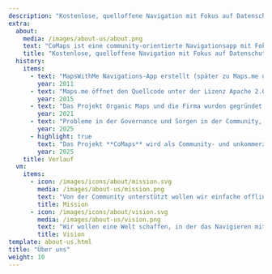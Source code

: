 ```yaml
---
description: "Kostenlose, quelloffene Navigation mit Fokus auf Datenschutz -<br/>Entwickelt von der Community"
extra:
  about:
    media: /images/about-us/about.png
    text: "CoMaps ist eine community-orientierte Navigationsapp mit Fokus auf Datenschutz für Reisende - mit dem Auto, beim Wandern, beim Radfahren. Sie nutzt OpenStreetMap-Daten, die von Menschen aus der ganzen Welt beigesteuert werden. Sie bietet Navigation mit Privatsphäre - keine Identifizierung von Personen und keine Datenerfassung. CoMaps funktioniert auch ohne Internetverbindung für die Offline-Navigation in Städten oder an entfernten Orten, wo kein Mobilfunknetz verfügbar ist. CoMaps ist ein Open-Source-Projekt, bei dem die Entwicklung der Community im Vordergrund steht."
    title: "Kostenlose, quelloffene Navigation mit Fokus auf Datenschutz, entwickelt von der Community"
  history:
    items:
      - text: "MapsWithMe Navigations-App erstellt (später zu Maps.me umbenannt)."
        year: 2011
      - text: "Maps.me öffnet den Quellcode unter der Lizenz Apache 2.0."
        year: 2015
      - text: "Das Projekt Organic Maps und die Firma wurden gegründet, basierend auf dem Quellcode von Maps.Me."
        year: 2021
      - text: "Probleme in der Governance und Sorgen in der Community, die von den Shareholdern der Firma nicht beantwortet wurden, führten zu monatelanger Stagnation der Entwicklung von Organic Maps."
        year: 2025
      - highlight: true
        text: "Das Projekt **CoMaps** wird als Community- und unkommerzielles Projekt von früheren Organic Maps Beitragenden basierend auf dem Quellcode von Organic Maps gegründet."
        year: 2025
    title: Verlauf
  vm:
    items:
      - icon: /images/icons/about/mission.svg
        media: /images/about-us/mission.png
        text: "Von der Community unterstützt wollen wir einfache offline Navigation mit Focus auf Privatsphäre für Autofahrer, Wanderer und Radfahrer ermöglichen."
        title: Mission
      - icon: /images/icons/about/vision.svg
        media: /images/about-us/vision.png
        text: "Wir wollen eine Welt schaffen, in der das Navigieren mit Karten kostenlos ist, und Datenschutz standardmäßig die erste Wahl ist."
        title: Vision
template: about-us.html
title: "Über uns"
weight: 10
---
```

